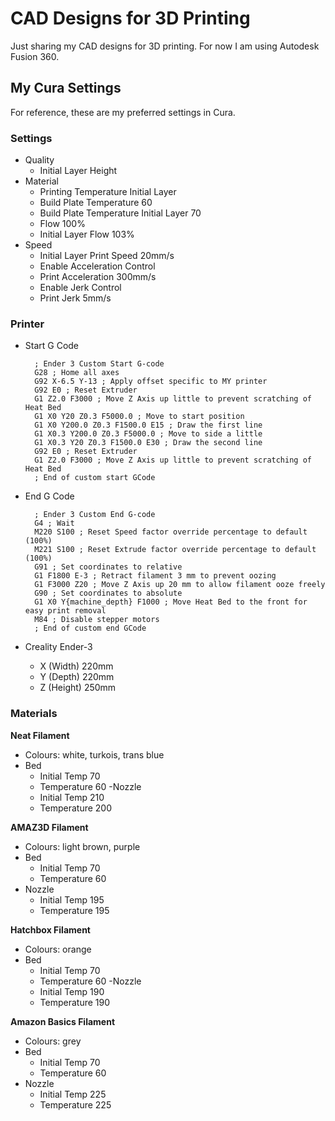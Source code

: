 # CAD Designs for 3D Printing

Just sharing my CAD designs for 3D printing. For now I am using Autodesk Fusion 360.

## My Cura Settings

For reference, these are my preferred settings in Cura.

### Settings

- Quality
    * Initial Layer Height
- Material
    * Printing Temperature Initial Layer
    * Build Plate Temperature                   60
    * Build Plate Temperature Initial Layer     70
    * Flow                                      100%
    * Initial Layer Flow                        103%
- Speed
    * Initial Layer Print Speed                 20mm/s
    * Enable Acceleration Control
    * Print Acceleration                        300mm/s
    * Enable Jerk Control
    * Print Jerk                                5mm/s

### Printer

- Start G Code

        ; Ender 3 Custom Start G-code
        G28 ; Home all axes
        G92 X-6.5 Y-13 ; Apply offset specific to MY printer
        G92 E0 ; Reset Extruder
        G1 Z2.0 F3000 ; Move Z Axis up little to prevent scratching of Heat Bed
        G1 X0 Y20 Z0.3 F5000.0 ; Move to start position
        G1 X0 Y200.0 Z0.3 F1500.0 E15 ; Draw the first line
        G1 X0.3 Y200.0 Z0.3 F5000.0 ; Move to side a little
        G1 X0.3 Y20 Z0.3 F1500.0 E30 ; Draw the second line
        G92 E0 ; Reset Extruder
        G1 Z2.0 F3000 ; Move Z Axis up little to prevent scratching of Heat Bed
        ; End of custom start GCode

- End G Code

        ; Ender 3 Custom End G-code
        G4 ; Wait
        M220 S100 ; Reset Speed factor override percentage to default (100%)
        M221 S100 ; Reset Extrude factor override percentage to default (100%)
        G91 ; Set coordinates to relative
        G1 F1800 E-3 ; Retract filament 3 mm to prevent oozing
        G1 F3000 Z20 ; Move Z Axis up 20 mm to allow filament ooze freely
        G90 ; Set coordinates to absolute
        G1 X0 Y{machine_depth} F1000 ; Move Heat Bed to the front for easy print removal
        M84 ; Disable stepper motors
        ; End of custom end GCode

- Creality Ender-3
    * X (Width) 220mm
    * Y (Depth) 220mm
    * Z (Height) 250mm

### Materials

**Neat Filament**

- Colours: white, turkois, trans blue
- Bed
    * Initial Temp  70
    * Temperature   60
-Nozzle
    * Initial Temp  210
    * Temperature   200

**AMAZ3D Filament**

- Colours: light brown, purple
- Bed
    * Initial Temp  70
    * Temperature   60
- Nozzle
    * Initial Temp  195
    * Temperature   195

**Hatchbox Filament**

- Colours: orange
- Bed
    * Initial Temp  70
    * Temperature   60
-Nozzle
    * Initial Temp  190
    * Temperature   190

**Amazon Basics Filament**

- Colours: grey
- Bed
    * Initial Temp  70
    * Temperature   60
- Nozzle
    * Initial Temp  225
    * Temperature   225

